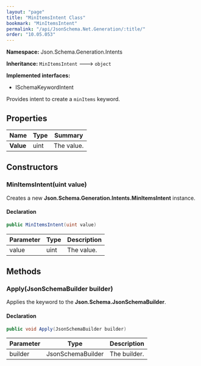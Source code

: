 ```yaml
---
layout: "page"
title: "MinItemsIntent Class"
bookmark: "MinItemsIntent"
permalink: "/api/JsonSchema.Net.Generation/:title/"
order: "10.05.053"
---
```

**Namespace:** Json.Schema.Generation.Intents

**Inheritance:**
`MinItemsIntent`
 🡒 
`object`

**Implemented interfaces:**

- ISchemaKeywordIntent

Provides intent to create a `minItems` keyword.

## Properties

| Name | Type | Summary |
|---|---|---|
| **Value** | uint | The value. |

## Constructors

### MinItemsIntent(uint value)

Creates a new **Json.Schema.Generation.Intents.MinItemsIntent** instance.

#### Declaration

```c#
public MinItemsIntent(uint value)
```

| Parameter | Type | Description |
|---|---|---|
| value | uint | The value. |


## Methods

### Apply(JsonSchemaBuilder builder)

Applies the keyword to the **Json.Schema.JsonSchemaBuilder**.

#### Declaration

```c#
public void Apply(JsonSchemaBuilder builder)
```

| Parameter | Type | Description |
|---|---|---|
| builder | JsonSchemaBuilder | The builder. |


